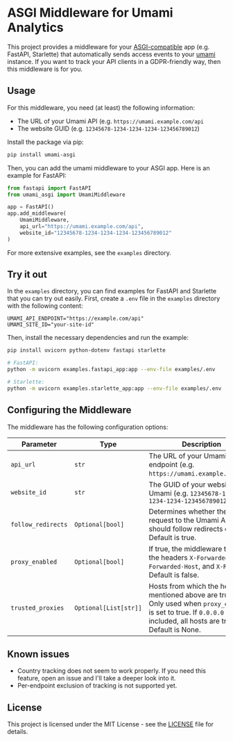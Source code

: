# ASGI Middleware for Umami Analytics

This project provides a middleware for your
[ASGI-compatible](https://asgi.readthedocs.io/en/latest/introduction.html) app
(e.g. FastAPI, Starlette) that automatically sends access events to your
[umami](https://umami.is/) instance. If you want to track your API clients
in a GDPR-friendly way, then this middleware is for you.

## Usage

For this middleware, you need (at least) the following information:

- The URL of your Umami API (e.g. `https://umami.example.com/api`
- The website GUID (e.g. `12345678-1234-1234-1234-123456789012`)

Install the package via pip:

```bash
pip install umami-asgi
```

Then, you can add the umami middleware to your ASGI app. Here is an example for
FastAPI:

```python
from fastapi import FastAPI
from umami_asgi import UmamiMiddleware

app = FastAPI()
app.add_middleware(
    UmamiMiddleware,
    api_url="https://umami.example.com/api",
    website_id="12345678-1234-1234-1234-123456789012"
)
```

For more extensive examples, see the `examples` directory.

## Try it out

In the `examples` directory, you can find examples for FastAPI and Starlette
that you can try out easily. First, create a `.env` file in the `examples`
directory with the following content:

```text
UMAMI_API_ENDPOINT="https://example.com/api"
UMAMI_SITE_ID="your-site-id"
```

Then, install the necessary dependencies and run the example:

```bash
pip install uvicorn python-dotenv fastapi starlette 

# FastAPI:
python -m uvicorn examples.fastapi_app:app --env-file examples/.env

# Starlette:
python -m uvicorn examples.starlette_app:app --env-file examples/.env
```

## Configuring the Middleware

The middleware has the following configuration options:

| Parameter          | Type                  | Description                                                                                                                                                                |
|--------------------|-----------------------|----------------------------------------------------------------------------------------------------------------------------------------------------------------------------|
| `api_url`          | `str`                 | The URL of your Umami API endpoint (e.g. `https://umami.example.com/api`)                                                                                                  |
| `website_id`       | `str`                 | The GUID of your website in Umami  (e.g. `12345678-1234-1234-1234-123456789012`                                                                                            |
| `follow_redirects` | `Optional[bool]`      | Determines whether the POST request to the Umami API should follow redirects or not. Default is true.                                                                      |
| `proxy_enabled`    | `Optional[bool]`      | If true, the middleware trusts the headers `X-Forwarded-For`, `X-Forwarded-Host`, and `X-Real-IP`. Default is false.                                                       |
| `trusted_proxies`  | `Optional[List[str]]` | Hosts from which the headers mentioned above are trusted. Only used when `proxy_enabled` is set to true. If `0.0.0.0` is included, all hosts are trusted. Default is None. |

## Known issues

- Country tracking does not seem to work properly. If you need this feature,
  open an issue and I'll take a deeper look into it.
- Per-endpoint exclusion of tracking is not supported yet.

## License

This project is licensed under the MIT License - see the [LICENSE](LICENSE) file
for details.
